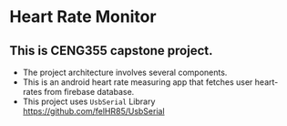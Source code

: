 #  Heart Rate Monitor
## This is CENG355 capstone project.
- The project architecture involves several components.
- This is an android heart rate measuring app that fetches user heart-rates from firebase database.
- This project uses `UsbSerial` Library https://github.com/felHR85/UsbSerial
